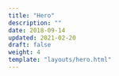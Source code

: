 ```yaml
---
title: "Hero"
description: ""
date: 2018-09-14
updated: 2021-02-20
draft: false
weight: 4
template: "layouts/hero.html"
---
```


<!-- see ventures/hero.html -->



